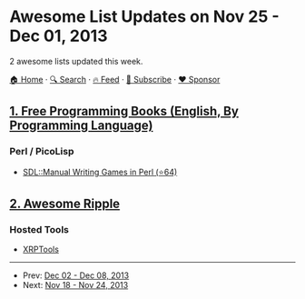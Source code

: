# Awesome List Updates on Nov 25 - Dec 01, 2013

2 awesome lists updated this week.

[🏠 Home](/README.md) · [🔍 Search](https://www.trackawesomelist.com/search/) · [🔥 Feed](https://www.trackawesomelist.com/week/rss.xml) · [📮 Subscribe](https://trackawesomelist.us17.list-manage.com/subscribe?u=d2f0117aa829c83a63ec63c2f&id=36a103854c) · [❤️  Sponsor](https://github.com/sponsors/theowenyoung)



## [1. Free Programming Books (English, By Programming Language)](/content/EbookFoundation/free-programming-books/week/README.md)

### Perl / PicoLisp

*   [SDL::Manual Writing Games in Perl (⭐64)](https://github.com/PerlGameDev/SDL_Manual)

## [2. Awesome Ripple](/content/vhpoet/awesome-ripple/week/README.md)

### Hosted Tools

*   [XRPTools](http://xrptools.com/)

---

- Prev: [Dec 02 - Dec 08, 2013](/content/2013/48/README.md)
- Next: [Nov 18 - Nov 24, 2013](/content/2013/46/README.md)